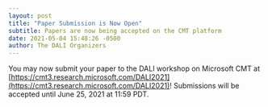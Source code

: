 ```yaml
---
layout: post
title: "Paper Submission is Now Open"
subtitle: Papers are now being accepted on the CMT platform
date: 2021-05-04 15:48:26 -0500
author: The DALI Organizers
---
```


You may now submit your paper to the DALI workshop on Microsoft CMT at [https://cmt3.research.microsoft.com/DALI2021](https://cmt3.research.microsoft.com/DALI2021)! Submissions will be accepted until June 25, 2021 at 11:59 PDT.
